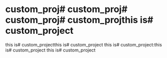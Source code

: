 

# custom_proj# custom_proj# custom_proj# custom_projthis is# custom_project
this is# custom_projectthis is# custom_project
this is# custom_project:this is# custom_project
this is# custom_project
